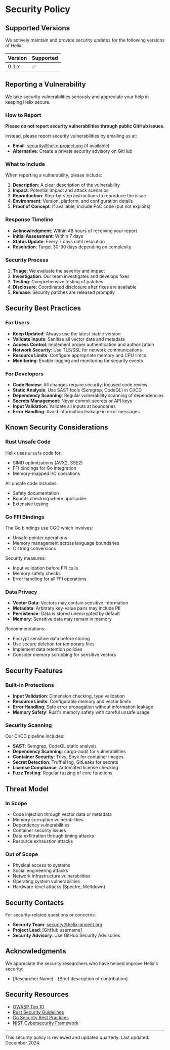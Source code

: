 # Security Policy

## Supported Versions

We actively maintain and provide security updates for the following versions of Helix:

| Version | Supported          |
| ------- | ------------------ |
| 0.1.x   | :white_check_mark: |

## Reporting a Vulnerability

We take security vulnerabilities seriously and appreciate your help in keeping Helix secure.

### How to Report

**Please do not report security vulnerabilities through public GitHub issues.**

Instead, please report security vulnerabilities by emailing us at:
- **Email**: security@helix-project.org (if available)
- **Alternative**: Create a private security advisory on GitHub

### What to Include

When reporting a vulnerability, please include:

1. **Description**: A clear description of the vulnerability
2. **Impact**: Potential impact and attack scenarios
3. **Reproduction**: Step-by-step instructions to reproduce the issue
4. **Environment**: Version, platform, and configuration details
5. **Proof of Concept**: If available, include PoC code (but not exploits)

### Response Timeline

- **Acknowledgment**: Within 48 hours of receiving your report
- **Initial Assessment**: Within 7 days
- **Status Update**: Every 7 days until resolution
- **Resolution**: Target 30-90 days depending on complexity

### Security Process

1. **Triage**: We evaluate the severity and impact
2. **Investigation**: Our team investigates and develops fixes
3. **Testing**: Comprehensive testing of patches
4. **Disclosure**: Coordinated disclosure after fixes are available
5. **Release**: Security patches are released promptly

## Security Best Practices

### For Users

- **Keep Updated**: Always use the latest stable version
- **Validate Inputs**: Sanitize all vector data and metadata
- **Access Control**: Implement proper authentication and authorization
- **Network Security**: Use TLS/SSL for network communications
- **Resource Limits**: Configure appropriate memory and CPU limits
- **Monitoring**: Enable logging and monitoring for security events

### For Developers

- **Code Review**: All changes require security-focused code review
- **Static Analysis**: Use SAST tools (Semgrep, CodeQL) in CI/CD
- **Dependency Scanning**: Regular vulnerability scanning of dependencies
- **Secrets Management**: Never commit secrets or API keys
- **Input Validation**: Validate all inputs at boundaries
- **Error Handling**: Avoid information leakage in error messages

## Known Security Considerations

### Rust Unsafe Code

Helix uses `unsafe` code for:
- SIMD optimizations (AVX2, SSE2)
- FFI bindings for Go integration
- Memory-mapped I/O operations

All unsafe code includes:
- Safety documentation
- Bounds checking where applicable
- Extensive testing

### Go FFI Bindings

The Go bindings use CGO which involves:
- Unsafe pointer operations
- Memory management across language boundaries
- C string conversions

Security measures:
- Input validation before FFI calls
- Memory safety checks
- Error handling for all FFI operations

### Data Privacy

- **Vector Data**: Vectors may contain sensitive information
- **Metadata**: Arbitrary key-value pairs may include PII
- **Persistence**: Data is stored unencrypted by default
- **Memory**: Sensitive data may remain in memory

Recommendations:
- Encrypt sensitive data before storing
- Use secure deletion for temporary files
- Implement data retention policies
- Consider memory scrubbing for sensitive vectors

## Security Features

### Built-in Protections

- **Input Validation**: Dimension checking, type validation
- **Resource Limits**: Configurable memory and vector limits
- **Error Handling**: Safe error propagation without information leakage
- **Memory Safety**: Rust's memory safety with careful unsafe usage

### Security Scanning

Our CI/CD pipeline includes:
- **SAST**: Semgrep, CodeQL static analysis
- **Dependency Scanning**: cargo-audit for vulnerabilities
- **Container Security**: Trivy, Snyk for container images
- **Secret Detection**: TruffleHog, GitLeaks for secrets
- **License Compliance**: Automated license checking
- **Fuzz Testing**: Regular fuzzing of core functions

## Threat Model

### In Scope

- Code injection through vector data or metadata
- Memory corruption vulnerabilities
- Dependency vulnerabilities
- Container security issues
- Data exfiltration through timing attacks
- Resource exhaustion attacks

### Out of Scope

- Physical access to systems
- Social engineering attacks
- Network infrastructure vulnerabilities
- Operating system vulnerabilities
- Hardware-level attacks (Spectre, Meltdown)

## Security Contacts

For security-related questions or concerns:

- **Security Team**: security@helix-project.org
- **Project Lead**: [GitHub username]
- **Security Advisory**: Use GitHub Security Advisories

## Acknowledgments

We appreciate the security researchers who have helped improve Helix's security:

<!-- Add acknowledgments for security researchers here -->
- [Researcher Name] - [Brief description of contribution]

## Security Resources

- [OWASP Top 10](https://owasp.org/www-project-top-ten/)
- [Rust Security Guidelines](https://doc.rust-lang.org/book/ch19-01-unsafe-rust.html)
- [Go Security Best Practices](https://go.dev/security/)
- [NIST Cybersecurity Framework](https://www.nist.gov/cyberframework)

---

This security policy is reviewed and updated quarterly. Last updated: December 2024.